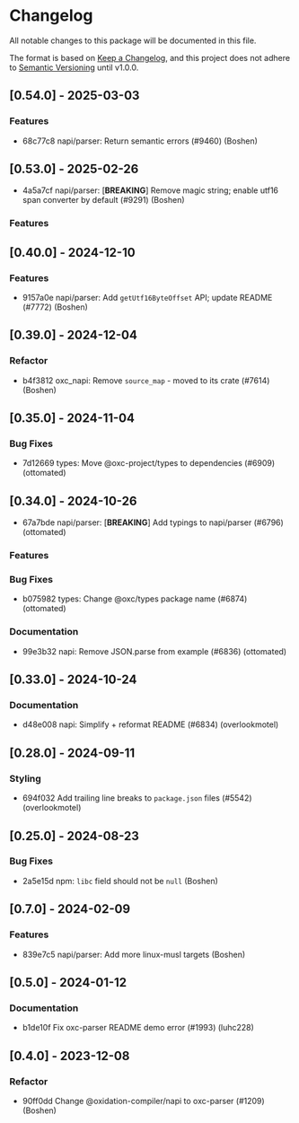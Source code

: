 # Changelog

All notable changes to this package will be documented in this file.

The format is based on [Keep a Changelog](https://keepachangelog.com/en/1.0.0/), and this project does not adhere to [Semantic Versioning](https://semver.org/spec/v2.0.0.html) until v1.0.0.

## [0.54.0] - 2025-03-03

### Features

- 68c77c8 napi/parser: Return semantic errors (#9460) (Boshen)

## [0.53.0] - 2025-02-26

- 4a5a7cf napi/parser: [**BREAKING**] Remove magic string; enable utf16 span converter by default (#9291) (Boshen)

### Features


## [0.40.0] - 2024-12-10

### Features

- 9157a0e napi/parser: Add `getUtf16ByteOffset` API; update README (#7772) (Boshen)

## [0.39.0] - 2024-12-04

### Refactor

- b4f3812 oxc_napi: Remove `source_map` - moved to its crate (#7614) (Boshen)

## [0.35.0] - 2024-11-04

### Bug Fixes

- 7d12669 types: Move @oxc-project/types to dependencies (#6909) (ottomated)

## [0.34.0] - 2024-10-26

- 67a7bde napi/parser: [**BREAKING**] Add typings to napi/parser (#6796) (ottomated)

### Features


### Bug Fixes

- b075982 types: Change @oxc/types package name (#6874) (ottomated)

### Documentation

- 99e3b32 napi: Remove JSON.parse from example (#6836) (ottomated)

## [0.33.0] - 2024-10-24

### Documentation

- d48e008 napi: Simplify + reformat README (#6834) (overlookmotel)

## [0.28.0] - 2024-09-11

### Styling
- 694f032 Add trailing line breaks to `package.json` files (#5542) (overlookmotel)

## [0.25.0] - 2024-08-23

### Bug Fixes

- 2a5e15d npm: `libc` field should not be `null` (Boshen)

## [0.7.0] - 2024-02-09

### Features

- 839e7c5 napi/parser: Add more linux-musl targets (Boshen)

## [0.5.0] - 2024-01-12

### Documentation
- b1de10f Fix oxc-parser README demo error (#1993) (luhc228)

## [0.4.0] - 2023-12-08

### Refactor
- 90ff0dd Change @oxidation-compiler/napi to oxc-parser (#1209) (Boshen)

